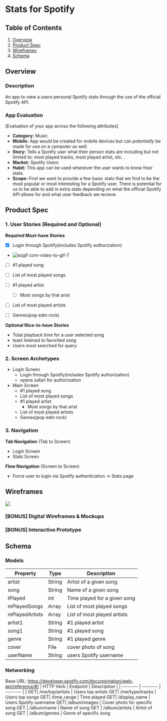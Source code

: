 # Stats for Spotify

## Table of Contents
1. [Overview](#Overview)
1. [Product Spec](#Product-Spec)
1. [Wireframes](#Wireframes)
2. [Schema](#Schema)

## Overview
### Description
An app to view a users personal Spotify stats through the use of the official Spotify API. 

### App Evaluation
[Evaluation of your app across the following attributes]
- **Category:** Music
- **Mobile:** App would be created for mobile devices but can *potentially* be made for use on a cpmputer as well.
- **Story:** Tells a Spotify user what their person stats are including but not limited to: most played tracks, most played artist, etc. .
- **Market:** Spotify Users
- **Habit:** This app can be used whenever the user wants to know their stats.
- **Scope:** First we want to provide a few basic stats that we find to be the most popular or most interesting for a Spotify user. There is potential for us to be able to add in extra stats depending on what the official Spotify API allows for and what user feedback we recieve.

## Product Spec

### 1. User Stories (Required and Optional)

**Required Must-have Stories**
- [x] Login through Spotify(includes Spotify authorization)
* ![ezgif com-video-to-gif-7](https://user-images.githubusercontent.com/87163477/144690765-31d8d043-d199-48d3-af55-74072d178313.gif)

- [ ] #1 played song
- [ ] List of most played songs
- [ ] #1 played artist
    - [ ] Most songs by that arist
- [ ] List of most played artists
- [ ] Genres(pop edm rock)



**Optional Nice-to-have Stories**

* Total playback time for a user selected song
* least listened to favorited song
* Users most searched for query

### 2. Screen Archetypes

* Login Screen
   * Login through Spotify(includes Spotify authorization)
   * opens safari for authorization 
* Main Screen
    * #1 played song
    * List of most played songs
    * #1 played artist
        * Most songs by that arist
    * List of most played artists
    * Genres(pop edm rock)
   

### 3. Navigation

**Tab Navigation** (Tab to Screen)
* Login Screen
* Stats Screen


**Flow Navigation** (Screen to Screen)

* Force user to login via Spotify authentication -> Stats page


## Wireframes

![](https://i.imgur.com/yuQ5ZFp.jpg)


### [BONUS] Digital Wireframes & Mockups

### [BONUS] Interactive Prototype

## Schema 
### Models

| Property | Type | Description |
| -------- | -------- | -------- |
| artist     | String     |Artist of a given song  
| song    | String     | Name of a given song 
| tPlayed | int| Time played for a given song
mPlayedSongs |Array | List of most played songs
mPlayedArtists | Array | List of most played artists
artist1 | String| #1 played artist
song1 | String | #1 played song
genre | String| #1 played genre
cover |File |cover photo of song
userName| String|users Spotify username


### Networking
Base URL: https://developer.spotify.com/documentation/web-api/reference/#/
| HTTP Verb | Endpoint | Description |
| -------- | -------- | -------- |
| GET| /me/top/artists | Users top artists
GET| /me/type/tracks | Users top songs
GET| /time_range | Time played
GET| /display_name | Users Spotify username
GET| /album/images | Cover photo for specific song
GET | /album/name | Name of song
GET | /album/artists | Artist of song
GET | /album/genres | Genre of specific song


